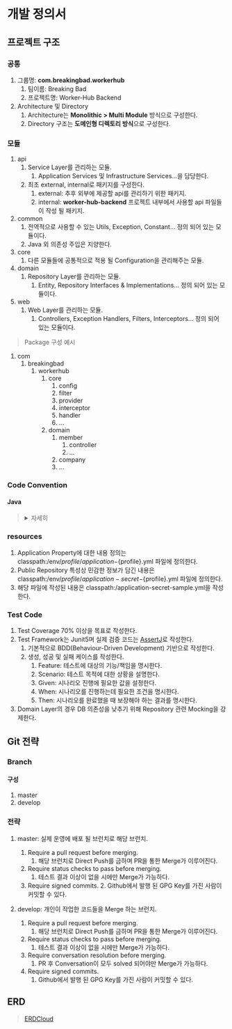 # 개발 정의서

## 프로젝트 구조
### 공통
1. 그룹명: **com.breakingbad.workerhub** 
   1. 팀이름: Breaking Bad 
   2. 프로젝트명: Worker-Hub Backend
2. Architecture 및 Directory
   1. Architecture는 **Monolithic > Multi Module** 방식으로 구성한다.
   2. Directory 구조는 **도메인형 디렉토리 방식**으로 구성한다.

### 모듈
1. api
   1. Service Layer를 관리하는 모듈.
      1. Application Services 및 Infrastructure Services...을 담당한다.
   2. 최초 external, internal로 패키지를 구성한다.
      1. external: 추후 외부에 제공할 api를 관리하기 위한 패키지.
      2. internal: **worker-hub-backend** 프로젝트 내부에서 사용할 api 파일들이 작성 될 패키지.
2. common
   1. 전역적으로 사용할 수 있는 Utils, Exception, Constant... 정의 되어 있는 모듈이다.
   2. Java 외 의존성 주입은 지양한다.
3. core
   1. 다른 모듈들에 공통적으로 적용 될 Configuration을 관리해주는 모듈.
4. domain
   1. Repository Layer를 관리하는 모듈.
      1. Entity, Repository Interfaces & Implementations... 정의 되어 있는 모듈이다.
5. web
   1. Web Layer를 관리하는 모듈.
      1. Controllers, Exception Handlers, Filters, Interceptors... 정의 되어 있는 모듈이다.

> Package 구성 예시
1. com
   1. breakingbad
      1. workerhub
         1. core
            1. config
            2. filter
            3. provider
            4. interceptor
            5. handler
            6. ...
         2. domain
            1. member
               1. controller
               2. ...
            2. company
            3. ...

### Code Convention

#### Java
> <details>
>  <summary>자세히</summary>
>
>  1. 한 메서드에서 한 단계 들여쓰기만 사용하자.
>   > Use only one level of indentation.
>
>  2. else 예약어를 쓰지 말자.
>  > Don’t use the else keyword.
>
>  3. 모든 원시값과 문자열을 포장하자.
>   > Wrap all primitives and strings.
>
>  4. 일급 컬렉션을 사용하자.
>   > Use first-class collections.
>
>  5. 한 줄에서 한개의 점만 사용하자.
>   > Use only one dot per line
>
>  6. 축약하지 말자.
>  >  Don’t abbreviate.
>
>  7.  모든 엔티티를  작게 유지하자.
>  >  Keep all entities small.
>
>  8. 클래스는 변수 두 개를 넘지 않게 하자.
>  >  Don’t use any classes with more than two instance variables.
>
>  9. Getter / Setter / Properties를 사용하지 말자.
>  > Don’t use any getters/setters/properties
>  > * Setter 사용은 강력하게 지양한다.
> </details>

### resources
1. Application Property에 대한 내용 정의는 classpath:/env/${profile}/application-${profile}.yml 파일에 정의한다.
2. Public Repository 특성상 민감한 정보가 담긴 내용은 classpath:/env/${profile}/application-secret-${profile}.yml 파일에 정의한다.
3. 해당 파일에 작성된 내용은 classpath:/application-secret-sample.yml을 작성한다.

### Test Code
1. Test Coverage 70% 이상을 목표로 작성한다.
2. Test Framework는 Junit5며 실제 검증 코드는 [AssertJ](https://joel-costigliola.github.io/assertj/)로 작성한다.
   1. 기본적으로 BDD(Behaviour-Driven Development) 기반으로 작성한다.
   2. 생성, 성공 및 실패 케이스를 작성한다.
      1. Feature: 테스트에 대상의 기능/책임을 명시한다.
      2. Scenario: 테스트 목적에 대한 상황을 설명한다.
      3. Given: 시나리오 진행에 필요한 값을 설정한다.
      4. When: 시나리오를 진행하는데 필요한 조건을 명시한다.
      5. Then: 시나리오를 완료했을 때 보장해야 하는 결과를 명시한다.
3. Domain Layer의 경우 DB 의존성을 낮추기 위해 Repository 관련 Mocking을 강제한다. 

## Git 전략

### Branch

#### 구성
1. master
2. develop

### 전략
1. master: 실제 운영에 배포 될 브런치로 해당 브런치.
   1. Require a pull request before merging.
      1. 해당 브런치로 Direct Push를 금하며 PR을 통한 Merge가 이루어진다.
   2. Require status checks to pass before merging.
      1. 테스트 결과 이상이 없을 시에만 Merge가 가능하다.
   3. Require signed commits.
      2. Github에서 발행 된 GPG Key를 가진 사람이 커밋할 수 있다.

2. develop: 개인이 작업한 코드들을 Merge 하는 브런치.
   1. Require a pull request before merging.
      1. 해당 브런치로 Direct Push를 금하며 PR을 통한 Merge가 이루어진다.
   2. Require status checks to pass before merging.
      1. 테스트 결과 이상이 없을 시에만 Merge가 가능하다.
   3. Require conversation resolution before merging.
      1. PR 후 Conversation이 모두 solved 되어야만 Merge가 가능하다.
   4. Require signed commits.
      1. Github에서 발행 된 GPG Key를 가진 사람이 커밋할 수 있다.

## ERD
> [ERDCloud](https://www.erdcloud.com/d/CKSfMbhWhHDN52AiS)